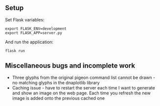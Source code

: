 ## Setup

Set Flask variables:

    export FLASK_ENV=development
    export FLASK_APP=server.py
  
And run the application:

    flask run



## Miscellaneous bugs and incomplete work 

- Three glyphs from the original pigeon command list cannot be drawn - no matching glyphs in the dnaplotlib library 
- Caching issue - have to restart the server each time I want to generate and show an image on the web page. Each time you refresh the new image is added onto the previous cached one
